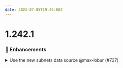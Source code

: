 ```yaml
---
date: 2023-07-05T19:46:08Z
---
```


# 1.242.1

### 🚀 Enhancements

<details>
  <summary>Use the new subnets data source @max-lobur (#737)</summary>

### what
* Use the new subnets data source

### why
* Planned migration according to https://github.com/hashicorp/terraform-provider-aws/pull/18803



</details>